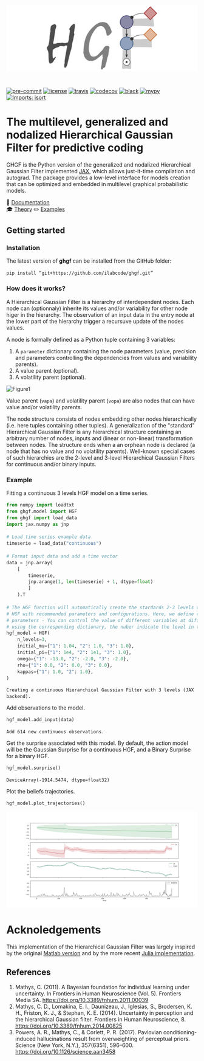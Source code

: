<img src="docs/source/images/logo.png" align="center" alt="hgf" VSPACE=30>

[![pre-commit](https://img.shields.io/badge/pre--commit-enabled-brightgreen?logo=pre-commit&logoColor=white)](https://github.com/pre-commit/pre-commit) [![license](https://img.shields.io/badge/License-GPL%20v3-blue.svg)](https://github.com/LegrandNico/metadPy/blob/master/LICENSE) [![travis](https://travis-ci.com/LegrandNico/ghgf.svg?branch=master)](https://travis-ci.com/LegandNico/ghgf) [![codecov](https://codecov.io/gh/LegrandNico/ghgf/branch/master/graph/badge.svg)](https://codecov.io/gh/LegrandNico/ghgf) [![black](https://img.shields.io/badge/code%20style-black-000000.svg)](https://github.com/psf/black) [![mypy](http://www.mypy-lang.org/static/mypy_badge.svg)](http://mypy-lang.org/) [![Imports: isort](https://img.shields.io/badge/%20imports-isort-%231674b1?style=flat&labelColor=ef8336)](https://pycqa.github.io/isort/)

# The multilevel, generalized and nodalized Hierarchical Gaussian Filter for predictive coding

GHGF is the Python version of the generalized and nodalized Hierarchical Gaussian Filter implemented [JAX](https://github.com/google/jax), which allows just-it-time compilation and autograd. The package provides a low-level interface for models creation that can be optimized and embedded in multilevel graphical probabilistic models.

📖 [Documentation](https://ilabcode.github.io/ghgf/)  
🎓 [Theory](https://ilabcode.github.io/ghgf/theory.html)
✏️ [Examples](https://ilabcode.github.io/ghgf/tutorials.html)

## Getting started

### Installation

The latest version of **ghgf** can be installed from the GitHub folder:

`pip install “git+https://github.com/ilabcode/ghgf.git”`

### How does it works?

A Hierarchical Gaussian Filter is a hierarchy of interdependent nodes. Each node can (optionnaly) inherite its values and/or variability for other node higer in the hierarchy. The observation of an input data in the entry node at the lower part of the hierarchy trigger a recursuve update of the nodes values.

A node is formally defined as a Python tuple containing 3 variables:

1. A `parameter` dictionary containing the node parameters (value, precision and parameters controlling the dependencies from values and variability parents).
2. A value parent (optional).
3. A volatility parent (optional).

![Figure1](https://github.com/ilabcode/HierarchicalGaussianFiltering.jl/raw/main/docs/src/theory/images/genmod.png)

Value parent (`vapa`) and volatility parent (`vopa`) are also nodes that can have value and/or volatility parents.

The node structure consists of nodes embedding other nodes hierarchically (i.e. here tuples containing other tuples). A generalization of the "standard" Hierarchical Gaussian Filter is any hierarchical structure containing an arbitrary number of nodes, inputs and (linear or non-linear) transformation between nodes. The structure ends when a an orphean node is declared (a node that has no value and no volatility parents). Well-known special cases of such hierarchies are the 2-level and 3-level Hierarchical Gaussian Filters for continuous and/or binary inputs.

### Example

Fitting a continuous 3 levels HGF model on a time series.

```python
from numpy import loadtxt
from ghgf.model import HGF
from ghgf import load_data
import jax.numpy as jnp

# Load time series example data
timeserie = load_data("continuous")

# Format input data and add a time vector 
data = jnp.array(
    [
        timeserie, 
        jnp.arange(1, len(timeserie) + 1, dtype=float)
        ]
    ).T

# The HGF function will automatically create the stardards 2-3 levels continuous-binary 
# HGF with recommended parameters and configurations. Here, we define custom model
# parameters - You can control the value of different variables at different levels
# using the corresponding dictionary, the nuber indicate the level in the hierarchy.
hgf_model = HGF(
    n_levels=3,
    initial_mu={"1": 1.04, "2": 1.0, "3": 1.0},
    initial_pi={"1": 1e4, "2": 1e1, "3": 1.0},
    omega={"1": -13.0, "2": -2.0, "3": -2.0},
    rho={"1": 0.0, "2": 0.0, "3": 0.0},
    kappas={"1": 1.0, "2": 1.0},
)

```

`
Creating a continuous Hierarchical Gaussian Filter with 3 levels (JAX backend).
`

Add observations to the model.

```python
hgf_model.add_input(data)
```

`
Add 614 new continuous observations.
`

Get the surprise associated with this model. By default, the action model will be the Gaussian Surprise for a continuous HGF, and a Binary Surprise for a binary HGF.

```python
hgf_model.surprise()
```

`
DeviceArray(-1914.5474, dtype=float32)
`

Plot the beliefs trajectories.

```python
hgf_model.plot_trajectories()
```

![png](./docs/source/images/trajectories.png)

# Acknoledgements

This implementation of the Hierarchical Gaussian Filter was largely inspired by the original [Matlab version](https://translationalneuromodeling.github.io/tapas) and by the more recent [Julia implementation](https://github.com/ilabcode/HGF.jl).

## References

1. Mathys, C. (2011). A Bayesian foundation for individual learning under uncertainty. In Frontiers in Human Neuroscience (Vol. 5). Frontiers Media SA. https://doi.org/10.3389/fnhum.2011.00039
2. Mathys, C. D., Lomakina, E. I., Daunizeau, J., Iglesias, S., Brodersen, K. H., Friston, K. J., & Stephan, K. E. (2014). Uncertainty in perception and the hierarchical Gaussian filter. Frontiers in Human Neuroscience, 8. https://doi.org/10.3389/fnhum.2014.00825
3. Powers, A. R., Mathys, C., & Corlett, P. R. (2017). Pavlovian conditioning-induced hallucinations result from overweighting of perceptual priors. Science (New York, N.Y.), 357(6351), 596–600. https://doi.org/10.1126/science.aan3458
